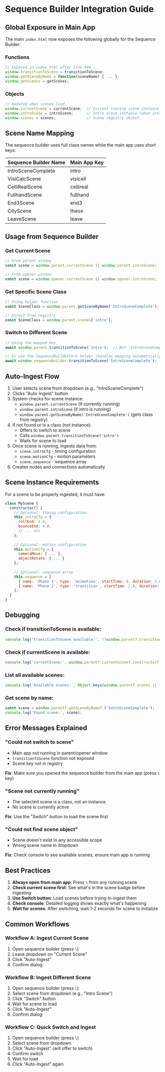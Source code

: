 # Sequence Builder Integration Guide

## Global Exposure in Main App

The main `index.html` now exposes the following globally for the Sequence Builder:

### Functions

```javascript
// Exposed in index.html after line 940
window.transitionToScene = transitionToScene;
window.getSceneByName = function(sceneName) { ... };
window.getScenes = getScenes;
```

### Objects

```javascript
// Updated when scenes load
window.currentScene = currentScene;  // Current running scene instance
window.introScene = introScene;      // Intro scene instance (when intro plays)
window.scenes = scenes;              // Scene registry object
```

## Scene Name Mapping

The sequence builder uses full class names while the main app uses short keys:

| Sequence Builder Name | Main App Key |
|----------------------|--------------|
| IntroSceneComplete   | intro        |
| VisiCalcScene        | visicell     |
| CelliRealScene       | cellireal    |
| FullhandScene        | fullhand     |
| End3Scene            | end3         |
| CityScene            | theos        |
| LeaveScene           | leave        |

## Usage from Sequence Builder

### Get Current Scene
```javascript
// From parent window
const scene = window.parent.currentScene || window.parent.introScene;

// From opener window
const scene = window.opener.currentScene || window.opener.introScene;
```

### Get Specific Scene Class
```javascript
// Using helper function
const SceneClass = window.parent.getSceneByName('IntroSceneComplete');

// Direct from registry
const SceneClass = window.parent.scenes['intro'];
```

### Switch to Different Scene
```javascript
// Using the mapped key
await window.parent.transitionToScene('intro');  // Not 'IntroSceneComplete'

// Or use the SequenceBuilderCore helper (handles mapping automatically)
await window.sequenceBuilder.transitionToScene('IntroSceneComplete');
```

## Auto-Ingest Flow

1. User selects scene from dropdown (e.g., "IntroSceneComplete")
2. Clicks "Auto-Ingest" button
3. System checks for scene instance:
   - `window.parent.currentScene` (if currently running)
   - `window.parent.introScene` (if intro is running)
   - `window.parent.getSceneByName('IntroSceneComplete')` (gets class from registry)
4. If not found or is a class (not instance):
   - Offers to switch to scene
   - Calls `window.parent.transitionToScene('intro')`
   - Waits for scene to load
5. Once scene is running, ingests data from:
   - `scene.introCfg` - timing configuration
   - `scene.motionCfg` - motion parameters
   - `scene.sequence` - sequence array
6. Creates nodes and connections automatically

## Scene Instance Requirements

For a scene to be properly ingested, it must have:

```javascript
class MyScene {
  constructor() {
    // Optional: timing configuration
    this.introCfg = {
      rollEnd: 2.0,
      bounceEnd: 4.0,
      // ... etc
    };
    
    // Optional: motion configuration
    this.motionCfg = {
      cameraMove: { ... },
      objectRotate: { ... }
    };
    
    // Optional: sequence array
    this.sequence = [
      { name: 'Phase 1', type: 'animation', startTime: 0, duration: 2.0 },
      { name: 'Phase 2', type: 'transition', startTime: 2.0, duration: 1.5 }
    ];
  }
}
```

## Debugging

### Check if transitionToScene is available:
```javascript
console.log('transitionToScene available:', !!window.parent?.transitionToScene);
```

### Check if currentScene is available:
```javascript
console.log('currentScene:', window.parent?.currentScene?.constructor?.name);
```

### List all available scenes:
```javascript
console.log('Available scenes:', Object.keys(window.parent?.scenes || {}));
```

### Get scene by name:
```javascript
const scene = window.parent?.getSceneByName?.('IntroSceneComplete');
console.log('Found scene:', scene);
```

## Error Messages Explained

### "Could not switch to scene"
- Main app not running in parent/opener window
- `transitionToScene` function not exposed
- Scene key not in registry

**Fix**: Make sure you opened the sequence builder from the main app (press `\` key)

### "Scene not currently running"
- The selected scene is a class, not an instance
- No scene is currently active

**Fix**: Use the "Switch" button to load the scene first

### "Could not find scene object"
- Scene doesn't exist in any accessible scope
- Wrong scene name in dropdown

**Fix**: Check console to see available scenes, ensure main app is running

## Best Practices

1. **Always open from main app**: Press `\` from any running scene
2. **Check current scene first**: See what's in the scene badge before ingesting
3. **Use Switch button**: Load scenes before trying to ingest them
4. **Check console**: Detailed logging shows exactly what's happening
5. **Wait for scenes**: After switching, wait 1-2 seconds for scene to initialize

## Common Workflows

### Workflow A: Ingest Current Scene
1. Open sequence builder (press `\`)
2. Leave dropdown on "Current Scene"
3. Click "Auto-Ingest"
4. Confirm dialog

### Workflow B: Ingest Different Scene
1. Open sequence builder (press `\`)
2. Select scene from dropdown (e.g., "Intro Scene")
3. Click "Switch" button
4. Wait for scene to load
5. Click "Auto-Ingest"
6. Confirm dialog

### Workflow C: Quick Switch and Ingest
1. Open sequence builder (press `\`)
2. Select scene from dropdown
3. Click "Auto-Ingest" (will offer to switch)
4. Confirm switch
5. Wait for load
6. Click "Auto-Ingest" again

